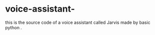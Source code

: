 # voice-assistant-
this is the source code of a voice assistant called Jarvis made by basic python  .
